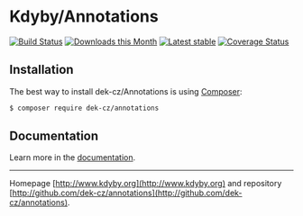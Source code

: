 Kdyby/Annotations
======

[![Build Status](https://travis-ci.org/dek-cz/Annotations.svg?branch=master)](https://travis-ci.org/dek-cz/Annotations)
[![Downloads this Month](https://img.shields.io/packagist/dm/dek-cz/annotations.svg)](https://packagist.org/packages/dek-cz/annotations)
[![Latest stable](https://img.shields.io/packagist/v/dek-cz/annotations.svg)](https://packagist.org/packages/dek-cz/annotations)
[![Coverage Status](https://coveralls.io/repos/github/dek-cz/Annotations/badge.svg?branch=master)](https://coveralls.io/github/dek-cz/Annotations?branch=master)

Installation
------------

The best way to install dek-cz/Annotations is using  [Composer](http://getcomposer.org/):

```sh
$ composer require dek-cz/annotations
```

Documentation
------------

Learn more in the [documentation](https://github.com/dek-cz/Annotations/blob/master/docs/en/index.md).

-----

Homepage [http://www.kdyby.org](http://www.kdyby.org) and repository [http://github.com/dek-cz/annotations](http://github.com/dek-cz/annotations).
